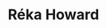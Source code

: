---
first_name: Réka
last_name: Howard
title: Réka Howard
role: Associate Professor of Statistics
organizations:
- name: University of Nebraska - Lincoln
  url: https://statistics.unl.edu/
education:
  courses:
  - course: PhD in Statistics and Plant Breeding
    institution: Iowa State University
    year: 2016
  - course: MS in Statistics
    institution: Iowa State University
  - course: BS in Statistics and Mathematics
social:
- icon: envelope
  icon_pack: fas
  link: mailto:rekahoward@unl.edu
- icon: google-scholar
  icon_pack: ai
  link: https://scholar.google.com/citations?hl=en&user=kwzrWOgAAAAJ&view_op=list_works&sortby=pubdate
user_groups:
- Members
superuser: no
---